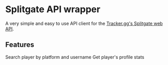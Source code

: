 # Splitgate API wrapper
A very simple and easy to use API client for the [Tracker.gg's Splitgate web API](https://tracker.gg/developers/docs/titles/splitgate).

## Features
Search player by platform and username
Get player's profile stats
